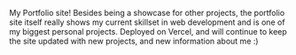 My Portfolio site! Besides being a showcase for other projects, the portfolio site itself really shows my current skillset in web development and is one of my biggest personal projects.
Deployed on Vercel, and will continue to keep the site updated with new projects, and new information about me :)
